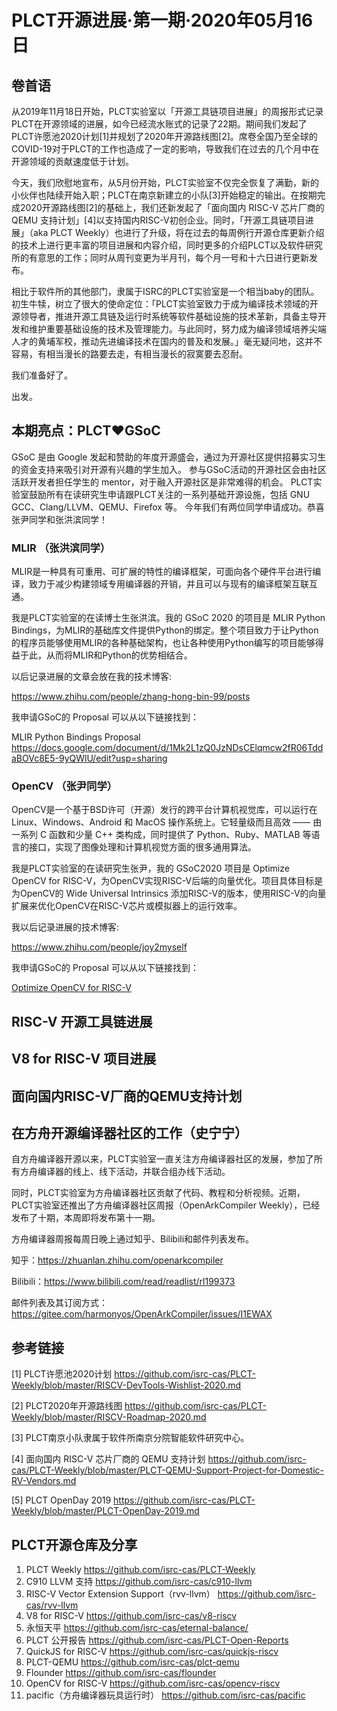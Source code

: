 # PLCT开源进展·第一期·2020年05月16日

## 卷首语

从2019年11月18日开始，PLCT实验室以「开源工具链项目进展」的周报形式记录PLCT在开源领域的进展，如今已经流水账式的记录了22期。期间我们发起了PLCT许愿池2020计划[1]并规划了2020年开源路线图[2]。席卷全国乃至全球的COVID-19对于PLCT的工作也造成了一定的影响，导致我们在过去的几个月中在开源领域的贡献速度低于计划。

今天，我们欣慰地宣布，从5月份开始，PLCT实验室不仅完全恢复了满勤，新的小伙伴也陆续开始入职；PLCT在南京新建立的小队[3]开始稳定的输出。在按期完成2020开源路线图[2]的基础上，我们还新发起了「面向国内 RISC-V 芯片厂商的 QEMU 支持计划」[4]以支持国内RISC-V初创企业。同时，「开源工具链项目进展」（aka PLCT Weekly）也进行了升级，将在过去的每周例行开源仓库更新介绍的技术上进行更丰富的项目进展和内容介绍，同时更多的介绍PLCT以及软件研究所的有意思的工作；同时从周刊变更为半月刊，每个月一号和十六日进行更新发布。

相比于软件所的其他部门，隶属于ISRC的PLCT实验室是一个相当baby的团队。初生牛犊，树立了很大的使命定位：「PLCT实验室致力于成为编译技术领域的开源领导者，推进开源工具链及运行时系统等软件基础设施的技术革新，具备主导开发和维护重要基础设施的技术及管理能力。与此同时，努力成为编译领域培养尖端人才的黄埔军校，推动先进编译技术在国内的普及和发展。」毫无疑问地，这并不容易，有相当漫长的路要去走，有相当漫长的寂寞要去忍耐。

我们准备好了。

出发。

## 本期亮点：PLCT❤️GSoC

GSoC 是由 Google 发起和赞助的年度开源盛会，通过为开源社区提供招募实习生的资金支持来吸引对开源有兴趣的学生加入。
参与GSoC活动的开源社区会由社区活跃开发者担任学生的 mentor，对于融入开源社区是非常难得的机会。
PLCT实验室鼓励所有在读研究生申请跟PLCT关注的一系列基础开源设施，包括 GNU GCC、Clang/LLVM、QEMU、Firefox 等。
今年我们有两位同学申请成功。恭喜张尹同学和张洪滨同学！

### MLIR （张洪滨同学）

MLIR是一种具有可重用、可扩展的特性的编译框架，可面向各个硬件平台进行编译，致力于减少构建领域专用编译器的开销，并且可以与现有的编译框架互联互通。

我是PLCT实验室的在读博士生张洪滨。我的 GSoC 2020 的项目是 MLIR Python Bindings，为MLIR的基础库文件提供Python的绑定。整个项目致力于让Python的程序员能够使用MLIR的各种基础架构，也让各种使用Python编写的项目能够得益于此，从而将MLIR和Python的优势相结合。

以后记录进展的文章会放在我的技术博客:

https://www.zhihu.com/people/zhang-hong-bin-99/posts

我申请GSoC的 Proposal 可以从以下链接找到：

MLIR Python Bindings Proposal
https://docs.google.com/document/d/1Mk2L1zQ0JzNDsCElqmcw2fR06TddaBOVc8E5-9yQWlU/edit?usp=sharing

### OpenCV （张尹同学）

OpenCV是一个基于BSD许可（开源）发行的跨平台计算机视觉库，可以运行在 Linux、Windows、Android 和 MacOS 操作系统上。它轻量级而且高效 —— 由一系列 C 函数和少量 C++ 类构成，同时提供了 Python、Ruby、MATLAB 等语言的接口，实现了图像处理和计算机视觉方面的很多通用算法。

我是PLCT实验室的在读研究生张尹，我的 GSoC2020 项目是 Optimize OpenCV for RISC-V，为OpenCV实现RISC-V后端的向量优化。项目具体目标是为OpenCV的 Wide Universal Intrinsics 添加RISC-V的版本，使用RISC-V的向量扩展来优化OpenCV在RISC-V芯片或模拟器上的运行效率。

我以后记录进展的技术博客:

https://www.zhihu.com/people/joy2myself

我申请GSoC的 Proposal 可以从以下链接找到：

[Optimize OpenCV for RISC-V](https://storage.googleapis.com/summerofcode-prod.appspot.com/gsoc/core_project/doc/5971201463156736_1585579616_Optimize_OpenCV_for_RISC-V.pdf?Expires=1589280763&GoogleAccessId=summerofcode-prod%40appspot.gserviceaccount.com&Signature=YFqB4E3t1DvMnG9Xd%2Bw6S3lFzijzYrJZc4dGrgw%2Fp2NiwR041zq8gsNCSuWVRHuh3o%2BCHcyFQTt%2F%2FqmHZtfrpKgWVVaGdkGiCpq6u4rRojd1OkKSrKgItZ67wEp%2BExDDxYt%2FiCfd0IqKxLRzbryubLcQClB5Xb2aNGSejx4T5jP0IY7ZJlVJoFWGQDXb2WJOP%2Bw%2F921TmxJVdcRJ4vD%2BGFtb68hhXEKwAIRyOr5%2B0pEPkHibteR1rkeiaLeUFLKYvfCtPR%2FgEGBhDDmOF8qAqs1Lf%2FJ5t2ht93KeacBYhpqqk2dxQkON1fgZnAnP%2BPVf32r8V57GwOUsRdXqBQ2o8w%3D%3D)

## RISC-V 开源工具链进展

## V8 for RISC-V 项目进展

## 面向国内RISC-V厂商的QEMU支持计划

## 在方舟开源编译器社区的工作（史宁宁）

自方舟编译器开源以来，PLCT实验室一直关注方舟编译器社区的发展，参加了所有方舟编译器的线上、线下活动，并联合组办线下活动。

同时，PLCT实验室为方舟编译器社区贡献了代码、教程和分析视频。近期，PLCT实验室还推出了方舟编译器社区周报（OpenArkCompiler Weekly），已经发布了十期，本周即将发布第十一期。

方舟编译器周报每周日晚上通过知乎、Bilibili和邮件列表发布。

知乎：https://zhuanlan.zhihu.com/openarkcompiler

Bilibili：https://www.bilibili.com/read/readlist/rl199373

邮件列表及其订阅方式：https://gitee.com/harmonyos/OpenArkCompiler/issues/I1EWAX

## 参考链接

[1] PLCT许愿池2020计划 https://github.com/isrc-cas/PLCT-Weekly/blob/master/RISCV-DevTools-Wishlist-2020.md

[2] PLCT2020年开源路线图 https://github.com/isrc-cas/PLCT-Weekly/blob/master/RISCV-Roadmap-2020.md

[3] PLCT南京小队隶属于软件所南京分院智能软件研究中心。

[4] 面向国内 RISC-V 芯片厂商的 QEMU 支持计划 https://github.com/isrc-cas/PLCT-Weekly/blob/master/PLCT-QEMU-Support-Project-for-Domestic-RV-Vendors.md

[5] PLCT OpenDay 2019 https://github.com/isrc-cas/PLCT-Weekly/blob/master/PLCT-OpenDay-2019.md

## PLCT开源仓库及分享

1. PLCT Weekly https://github.com/isrc-cas/PLCT-Weekly
2. C910 LLVM 支持 https://github.com/isrc-cas/c910-llvm
3. RISC-V Vector Extension Support（rvv-llvm） https://github.com/isrc-cas/rvv-llvm
4. V8 for RISC-V https://github.com/isrc-cas/v8-riscv
5. 永恒天平 https://github.com/isrc-cas/eternal-balance/
6. PLCT 公开报告 https://github.com/isrc-cas/PLCT-Open-Reports
7. QuickJS for RISC-V https://github.com/isrc-cas/quickjs-riscv
8. PLCT-QEMU https://github.com/isrc-cas/plct-qemu
9. Flounder https://github.com/isrc-cas/flounder
10. OpenCV for RISC-V https://github.com/isrc-cas/opencv-riscv
11. pacific（方舟编译器玩具运行时） https://github.com/isrc-cas/pacific
